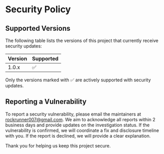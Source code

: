 # Security Policy

## Supported Versions

The following table lists the versions of this project that currently receive security updates:

| Version | Supported          |
| ------- | ------------------ |
| 1.0.x   | :white_check_mark: |

Only the versions marked with :white_check_mark: are actively supported with security updates.

## Reporting a Vulnerability

To report a security vulnerability, please email the maintainers at [rockrunner007@gmail.com](mailto:rockrunner007@gmail.com). We aim to acknowledge all reports within 2 business days and provide updates on the investigation status. If the vulnerability is confirmed, we will coordinate a fix and disclosure timeline with you. If the report is declined, we will provide a clear explanation.

Thank you for helping us keep this project secure.
